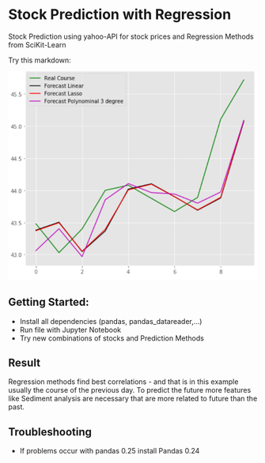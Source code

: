 # Stock Prediction with Regression
Stock Prediction using yahoo-API for stock prices and Regression Methods from SciKit-Learn


Try this markdown:

![Example](https://raw.githubusercontent.com/Stefan850/Stock_Prediction_Regression/master/example.png)


## Getting Started:
 - Install all dependencies (pandas, pandas_datareader,...)
 - Run file with Jupyter Notebook
 - Try new combinations of stocks and Prediction Methods

## Result
Regression methods find best correlations - and that is in this example usually the course of the previous day. To predict the future more features like Sediment analysis are necessary that are more related to future than the past.

## Troubleshooting
 - If problems occur with pandas 0.25 install Pandas 0.24
 
